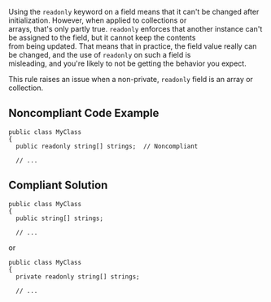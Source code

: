 
Using the `readonly` keyword on a field means that it can't be changed after initialization. However, when applied to collections or<br>arrays, that's only partly true. `readonly` enforces that another instance can't be assigned to the field, but it cannot keep the contents<br>from being updated. That means that in practice, the field value really can be changed, and the use of `readonly` on such a field is<br>misleading, and you're likely to not be getting the behavior you expect.

This rule raises an issue when a non-private, `readonly` field is an array or collection.

## Noncompliant Code Example


    public class MyClass
    {
      public readonly string[] strings;  // Noncompliant
    
      // ...


## Compliant Solution


    public class MyClass
    {
      public string[] strings;
    
      // ...


or


    public class MyClass
    {
      private readonly string[] strings;
    
      // ...

